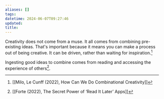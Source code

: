 ```yaml
---
aliases: []
tags: 
datetime: 2024-06-07T09:27:46
updated: 
title: 
---
```

Creativity does not come from a muse. It all comes from combining pre-existing ideas. That's important because it means you can make a process out of being creative. It can be driven, rather than waiting for inspiration.[^1]

Ingesting good ideas to combine comes from reading and accessing the experience of others[^2].

[^1]: [[Milo, Le Cunff (2022), How Can We Do Combinational Creativity]]
[^2]: [[Forte (2022), The Secret Power of ‘Read It Later’ Apps]]
